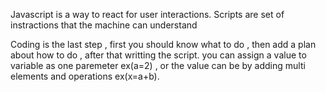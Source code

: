Javascript is a way to react for user interactions.
Scripts are set of instractions that the machine can understand

Coding is the last step , first you should know what to do , then add a plan about how to do , after that writting the script.
you can assign a value to variable as one paremeter ex(a=2) , or the value can be by adding multi elements and operations ex(x=a+b).
